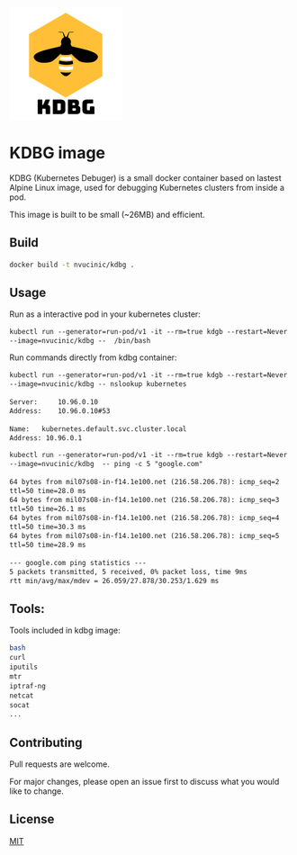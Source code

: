 ![logo](img/bug.png)

# KDBG image

KDBG (Kubernetes Debuger) is a small docker container based on lastest Alpine Linux image, used for debugging Kubernetes clusters from inside a pod.

This image is built to be small (~26MB) and efficient. 

## Build

```bash
docker build -t nvucinic/kdbg .
```

## Usage

Run as a interactive pod in your kubernetes cluster:

```
kubectl run --generator=run-pod/v1 -it --rm=true kdgb --restart=Never --image=nvucinic/kdbg --  /bin/bash
```
Run commands directly from kdbg container:

```
kubectl run --generator=run-pod/v1 -it --rm=true kdgb --restart=Never --image=nvucinic/kdbg -- nslookup kubernetes

Server:		10.96.0.10
Address:	10.96.0.10#53

Name:	kubernetes.default.svc.cluster.local
Address: 10.96.0.1

```
```
kubectl run --generator=run-pod/v1 -it --rm=true kdgb --restart=Never --image=nvucinic/kdbg  -- ping -c 5 "google.com"

64 bytes from mil07s08-in-f14.1e100.net (216.58.206.78): icmp_seq=2 ttl=50 time=28.0 ms
64 bytes from mil07s08-in-f14.1e100.net (216.58.206.78): icmp_seq=3 ttl=50 time=26.1 ms
64 bytes from mil07s08-in-f14.1e100.net (216.58.206.78): icmp_seq=4 ttl=50 time=30.3 ms
64 bytes from mil07s08-in-f14.1e100.net (216.58.206.78): icmp_seq=5 ttl=50 time=28.9 ms

--- google.com ping statistics ---
5 packets transmitted, 5 received, 0% packet loss, time 9ms
rtt min/avg/max/mdev = 26.059/27.878/30.253/1.629 ms
```


## Tools:

Tools included in kdbg image:
```bash
bash
curl
iputils
mtr
iptraf-ng
netcat
socat
...
```

## Contributing
Pull requests are welcome. 

For major changes, please open an issue first to discuss what you would like to change.

## License
[MIT](https://choosealicense.com/licenses/mit/)
